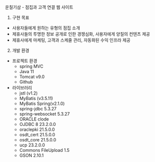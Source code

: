 운칠기삼 - 점집과 고객 연결 웹 사이트

1. 구현 목표
- 사용자들에게 원하는 유형의 점집 소개
- 제휴사들의 투명한 정보 공개로 인한 경쟁심화, 사용자에게 양질의 컨텐츠 제공
- 제휴사에게 마케팅, 고객과 스케줄 관리, 자동화된 수익 인프라 제공

2. 개발 환경
  - 프로젝트 환경
    - spring MVC
    - Java 11
    - Tomcat v9.0
    - Github
  - 라이브러리
    - jstl (v1.2)
    - MyBatis (v3.5.11)
    - MyBatis Spring(v2.1.0)
    - spring-jdbc 5.3.27
    - spring-websocket 5.3.27
    - ORACLE clode
    - OJDBC 8 23.2.0.0
    - oraclepki 21.5.0.0
    - osdt_cert 21.5.0.0
    - osdt_core 21.5.0.0
    - ucp 23.2.0.0
    - Commons FileUpload 1.5
    - GSON 2.10.1
